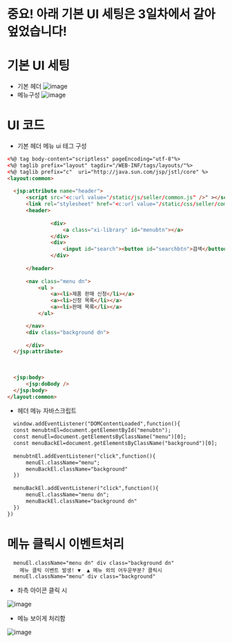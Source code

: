 # 중요! 아래 기본 UI 세팅은 3일차에서 갈아엎었습니다!


# 기본 UI 세팅
  - 기본 헤더 
![image](https://user-images.githubusercontent.com/106857769/186197425-e1195e3b-eeb1-47a1-9ac5-dd3e2119e00d.png)
  - 메뉴구성
![image](https://user-images.githubusercontent.com/106857769/186197557-4d2b50ac-0ac7-4709-b5e4-d308f7970b34.png)

# UI 코드
 - 기본 헤더 메뉴 ui 테그 구성
  ~~~html
<%@ tag body-content="scriptless" pageEncoding="utf-8"%>
<%@ taglib prefix="layout" tagdir="/WEB-INF/tags/layouts/"%>
<%@ taglib prefix="c"  uri="http://java.sun.com/jsp/jstl/core" %>
<layout:common>
	
	<jsp:attribute name="header">
		<script src="<c:url value="/static/js/seller/common.js" />" ></script>
		<link rel="stylesheet" href="<c:url value="/static/css/seller/common.css" />" ></link>
		<header>
			
				<div>
					<a class="xi-library" id="menubtn"></a>
				</div>
				<div>
					<input id="search"><button id="searchbtn">검색</button>
				</div>
		
		</header>
		
		<nav class="menu dn">
			<ul >
				<a><li>제품 판매 신청</li></a>
				<a><li>신청 목록</li></a>
				<a><li>판매 목록</li></a>
			</ul>

		</nav>
		<div class="background dn">
		
		</div>
	</jsp:attribute>
	
	
	
	<jsp:body>
		<jsp:doBody />
	</jsp:body>
</layout:common>

  ~~~
  
  - 헤더 메뉴 자바스크립트
  
  ~~~html
    window.addEventListener("DOMContentLoaded",function(){
	const menubtnEl=document.getElementById("menubtn");
	const menuEl=document.getElementsByClassName("menu")[0];
	const menuBackEl=document.getElementsByClassName("background")[0];
	
	menubtnEl.addEventListener("click",function(){
		menuEl.className="menu";
		menuBackEl.className="background"
	})
	
	menuBackEl.addEventListener("click",function(){
		menuEl.className="menu dn";
		menuBackEl.className="background dn"
	})
})

  ~~~
  
# 메뉴 클릭시 이벤트처리
 ~~~
   menuEl.className="menu dn" div class="background dn"  
     메뉴 클릭 이벤트 발생! ▼  ▲ 메뉴 외의 어두운부분? 클릭시
   menuEl.className="menu" div class="background" 
 ~~~
 - 좌측 아이콘 클릭 시
 
  ![image](https://user-images.githubusercontent.com/106857769/186202725-3941b165-5c83-415f-8f7c-fdd0260cec17.png)
 
 - 메뉴 보이게 처리함
  
  ![image](https://user-images.githubusercontent.com/106857769/186203178-69979dff-efea-40da-a1cb-7f09d74ee40c.png)


  
  
